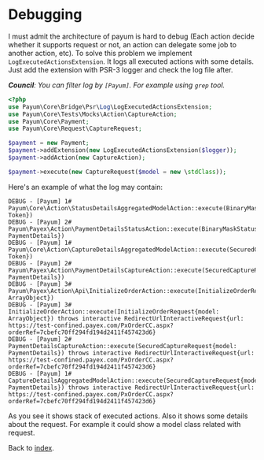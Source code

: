 # Debugging

I must admit the architecture of payum is hard to debug (Each action decide whether it supports request or not, an action can delegate some job to another action, etc). To solve this problem we implement `LogExecutedActionsExtension`. It logs all executed actions with some details. Just add the extension with PSR-3 logger and check the log file after.

_**Council**: You can filter log by `[Payum]`. For example using `grep` tool._

```php
<?php
use Payum\Core\Bridge\Psr\Log\LogExecutedActionsExtension;
use Payum\Core\Tests\Mocks\Action\CaptureAction;
use Payum\Core\Payment;
use Payum\Core\Request\CaptureRequest;

$payment = new Payment;
$payment->addExtension(new LogExecutedActionsExtension($logger));
$payment->addAction(new CaptureAction);

$payment->execute(new CaptureRequest($model = new \stdClass));
```

Here's an example of what the log may contain:

```
DEBUG - [Payum] 1# Payum\Core\Action\StatusDetailsAggregatedModelAction::execute(BinaryMaskStatusRequest{model: Token})
DEBUG - [Payum] 2# Payum\Payex\Action\PaymentDetailsStatusAction::execute(BinaryMaskStatusRequest{model: PaymentDetails})
DEBUG - [Payum] 1# Payum\Core\Action\CaptureDetailsAggregatedModelAction::execute(SecuredCaptureRequest{model: Token})
DEBUG - [Payum] 2# Payum\Payex\Action\PaymentDetailsCaptureAction::execute(SecuredCaptureRequest{model: PaymentDetails})
DEBUG - [Payum] 3# Payum\Payex\Action\Api\InitializeOrderAction::execute(InitializeOrderRequest{model: ArrayObject})
DEBUG - [Payum] 3# InitializeOrderAction::execute(InitializeOrderRequest{model: ArrayObject}) throws interactive RedirectUrlInteractiveRequest{url: https://test-confined.payex.com/PxOrderCC.aspx?orderRef=7cbefc70ff294fd194d2411f457423d6}
DEBUG - [Payum] 2# PaymentDetailsCaptureAction::execute(SecuredCaptureRequest{model: PaymentDetails}) throws interactive RedirectUrlInteractiveRequest{url: https://test-confined.payex.com/PxOrderCC.aspx?orderRef=7cbefc70ff294fd194d2411f457423d6}
DEBUG - [Payum] 1# CaptureDetailsAggregatedModelAction::execute(SecuredCaptureRequest{model: PaymentDetails}) throws interactive RedirectUrlInteractiveRequest{url: https://test-confined.payex.com/PxOrderCC.aspx?orderRef=7cbefc70ff294fd194d2411f457423d6}
```

As you see it shows stack of executed actions. Also it shows some details about the request. For example it could show a model class related with request.

Back to [index](index.md).